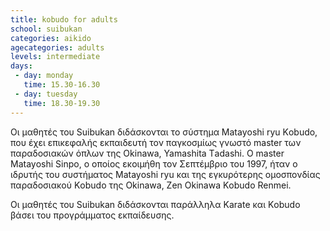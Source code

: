 ```yaml
---
title: kobudo for adults
school: suibukan
categories: aikido
agecategories: adults
levels: intermediate
days:
 - day: monday
   time: 15.30-16.30
 - day: tuesday
   time: 18.30-19.30
---
```



Οι μαθητές του Suibukan διδάσκονται το σύστημα Matayοshi ryu Kοbudο, που έχει επικεφαλής εκπαιδευτή τον παγκοσμίως γνωστό master των παραδοσιακών όπλων της Okinawa, Yamashita Τadashi. O master Matayοshi Sinpo, ο οποίος εκοιμήθη τον Σεπτέμβριο του 1997, ήταν ο ιδρυτής του συστήματος Matayοshi ryu και της εγκυρότερης ομοσπονδίας παραδοσιακού Kοbudο της Okinawa, Zen Okinawa Kοbudο Renmei.

Οι μαθητές του Suibukan διδάσκονται παράλληλα Karate και Kοbudο βάσει του προγράμματος εκπαίδευσης.